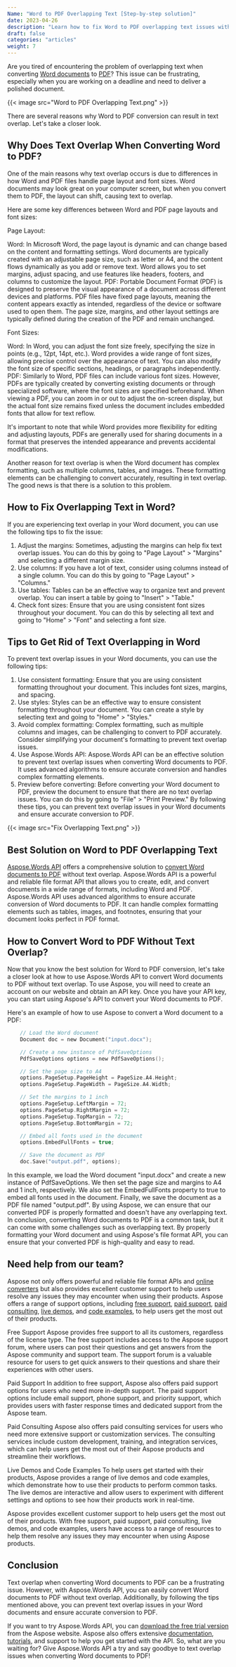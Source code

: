 ```yaml
---
Name: "Word to PDF Overlapping Text [Step-by-step solution]"
date: 2023-04-26
description: "Learn how to fix Word to PDF overlapping text issues with our step-by-step solution. Use Aspose.Words API for accurate conversion without text overlap."
draft: false
categories: "articles"
weight: 7
---
```


Are you tired of encountering the problem of overlapping text when converting [Word documents](https://www.microsoft.com/en-ww/microsoft-365/word) to [PDF](https://www.adobe.com/acrobat/pdf-reader.html)? This issue can be frustrating, especially when you are working on a deadline and need to deliver a polished document.

{{< image src="Word to PDF Overlapping Text.png" >}}

There are several reasons why Word to PDF conversion can result in text overlap. Let's take a closer look.

## Why Does Text Overlap When Converting Word to PDF?
One of the main reasons why text overlap occurs is due to differences in how Word and PDF files handle page layout and font sizes. Word documents may look great on your computer screen, but when you convert them to PDF, the layout can shift, causing text to overlap.

Here are some key differences between Word and PDF page layouts and font sizes:

Page Layout:

Word: In Microsoft Word, the page layout is dynamic and can change based on the content and formatting settings. Word documents are typically created with an adjustable page size, such as letter or A4, and the content flows dynamically as you add or remove text. Word allows you to set margins, adjust spacing, and use features like headers, footers, and columns to customize the layout.
PDF: Portable Document Format (PDF) is designed to preserve the visual appearance of a document across different devices and platforms. PDF files have fixed page layouts, meaning the content appears exactly as intended, regardless of the device or software used to open them. The page size, margins, and other layout settings are typically defined during the creation of the PDF and remain unchanged.

Font Sizes:

Word: In Word, you can adjust the font size freely, specifying the size in points (e.g., 12pt, 14pt, etc.). Word provides a wide range of font sizes, allowing precise control over the appearance of text. You can also modify the font size of specific sections, headings, or paragraphs independently.
PDF: Similarly to Word, PDF files can include various font sizes. However, PDFs are typically created by converting existing documents or through specialized software, where the font sizes are specified beforehand. When viewing a PDF, you can zoom in or out to adjust the on-screen display, but the actual font size remains fixed unless the document includes embedded fonts that allow for text reflow.

It's important to note that while Word provides more flexibility for editing and adjusting layouts, PDFs are generally used for sharing documents in a format that preserves the intended appearance and prevents accidental modifications.

Another reason for text overlap is when the Word document has complex formatting, such as multiple columns, tables, and images. These formatting elements can be challenging to convert accurately, resulting in text overlap.
The good news is that there is a solution to this problem.

## How to Fix Overlapping Text in Word?
If you are experiencing text overlap in your Word document, you can use the following tips to fix the issue:
1. Adjust the margins: Sometimes, adjusting the margins can help fix text overlap issues. You can do this by going to "Page Layout" > "Margins" and selecting a different margin size.
2. Use columns: If you have a lot of text, consider using columns instead of a single column. You can do this by going to "Page Layout" > "Columns."
3. Use tables: Tables can be an effective way to organize text and prevent overlap. You can insert a table by going to "Insert" > "Table."
4. Check font sizes: Ensure that you are using consistent font sizes throughout your document. You can do this by selecting all text and going to "Home" > "Font" and selecting a font size.

## Tips to Get Rid of Text Overlapping in Word
To prevent text overlap issues in your Word documents, you can use the following tips:
1. Use consistent formatting: Ensure that you are using consistent formatting throughout your document. This includes font sizes, margins, and spacing.
2. Use styles: Styles can be an effective way to ensure consistent formatting throughout your document. You can create a style by selecting text and going to "Home" > "Styles."
3. Avoid complex formatting: Complex formatting, such as multiple columns and images, can be challenging to convert to PDF accurately. Consider simplifying your document's formatting to prevent text overlap issues.
4. Use Aspose.Words API: Aspose.Words API can be an effective solution to prevent text overlap issues when converting Word documents to PDF. It uses advanced algorithms to ensure accurate conversion and handles complex formatting elements.
5. Preview before converting: Before converting your Word document to PDF, preview the document to ensure that there are no text overlap issues. You can do this by going to "File" > "Print Preview."
By following these tips, you can prevent text overlap issues in your Word documents and ensure accurate conversion to PDF.

{{< image src="Fix Overlapping Text.png" >}}

## Best Solution on Word to PDF Overlapping Text
[Aspose.Words API](https://products.aspose.com/words/) offers a comprehensive solution to [convert Word documents to PDF](https://docs.aspose.com/words/net/convert-a-document-to-pdf/) without text overlap. Aspose.Words API is a powerful and reliable file format API that allows you to create, edit, and convert documents in a wide range of formats, including Word and PDF.
Aspose.Words API uses advanced algorithms to ensure accurate conversion of Word documents to PDF. It can handle complex formatting elements such as tables, images, and footnotes, ensuring that your document looks perfect in PDF format.

## How to Convert Word to PDF Without Text Overlap?
Now that you know the best solution for Word to PDF conversion, let's take a closer look at how to use Aspose.Words API to convert Word documents to PDF without text overlap.
To use Aspose, you will need to create an account on our website and obtain an API key. Once you have your API key, you can start using Aspose's API to convert your Word documents to PDF.

Here's an example of how to use Aspose to convert a Word document to a PDF:

```C
	// Load the Word document
	Document doc = new Document("input.docx");

	// Create a new instance of PdfSaveOptions
	PdfSaveOptions options = new PdfSaveOptions();

	// Set the page size to A4
	options.PageSetup.PageHeight = PageSize.A4.Height;
	options.PageSetup.PageWidth = PageSize.A4.Width;

	// Set the margins to 1 inch
	options.PageSetup.LeftMargin = 72;
	options.PageSetup.RightMargin = 72;
	options.PageSetup.TopMargin = 72;
	options.PageSetup.BottomMargin = 72;

	// Embed all fonts used in the document
	options.EmbedFullFonts = true;

	// Save the document as PDF
	doc.Save("output.pdf", options);
```

In this example, we load the Word document "input.docx" and create a new instance of PdfSaveOptions. We then set the page size and margins to A4 and 1 inch, respectively. We also set the EmbedFullFonts property to true to embed all fonts used in the document.
Finally, we save the document as a PDF file named "output.pdf". By using Aspose, we can ensure that our converted PDF is properly formatted and doesn't have any overlapping text.
In conclusion, converting Word documents to PDF is a common task, but it can come with some challenges such as overlapping text. By properly formatting your Word document and using Aspose's file format API, you can ensure that your converted PDF is high-quality and easy to read.

## Need help from our team?
Aspose not only offers powerful and reliable file format APIs and [online converters](https://products.aspose.app/words/conversion) but also provides excellent customer support to help users resolve any issues they may encounter when using their products. Aspose offers a range of support options, including [free support](https://forum.aspose.com/), [paid support](https://helpdesk.aspose.com/), [paid consulting](https://consulting.aspose.com/), [live demos](https://demos.aspose.com/), and [code examples](https://aspose.github.io/), to help users get the most out of their products.

Free Support
Aspose provides free support to all its customers, regardless of the license type. The free support includes access to the Aspose support forum, where users can post their questions and get answers from the Aspose community and support team. The support forum is a valuable resource for users to get quick answers to their questions and share their experiences with other users.

Paid Support
In addition to free support, Aspose also offers paid support options for users who need more in-depth support. The paid support options include email support, phone support, and priority support, which provides users with faster response times and dedicated support from the Aspose team.

Paid Consulting
Aspose also offers paid consulting services for users who need more extensive support or customization services. The consulting services include custom development, training, and integration services, which can help users get the most out of their Aspose products and streamline their workflows.

Live Demos and Code Examples
To help users get started with their products, Aspose provides a range of live demos and code examples, which demonstrate how to use their products to perform common tasks. The live demos are interactive and allow users to experiment with different settings and options to see how their products work in real-time.

Aspose provides excellent customer support to help users get the most out of their products. With free support, paid support, paid consulting, live demos, and code examples, users have access to a range of resources to help them resolve any issues they may encounter when using Aspose products.

## Conclusion
Text overlap when converting Word documents to PDF can be a frustrating issue. However, with Aspose.Words API, you can easily convert Word documents to PDF without text overlap. Additionally, by following the tips mentioned above, you can prevent text overlap issues in your Word documents and ensure accurate conversion to PDF.

If you want to try Aspose.Words API, you can [download the free trial version](https://releases.aspose.com/words/net/) from the Aspose website. Aspose also offers extensive [documentation](https://docs.aspose.com/), [tutorials](https://kb.aspose.com/), and support to help you get started with the API. So, what are you waiting for? Give Aspose.Words API a try and say goodbye to text overlap issues when converting Word documents to PDF!
